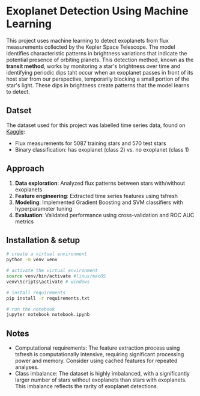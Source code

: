 # Exoplanet Detection Using Machine Learning

This project uses machine learning to detect exoplanets from flux measurements collected by the Kepler Space Telescope. The model identifies characteristic patterns in brightness variations that indicate the potential presence of orbiting planets. This detection method, known as the **transit method**, works by monitoring a star's brightness over time and identifying periodic dips taht occur when an exoplanet passes in front of its host star from our perspective, temporarily blocking a small portion of the star's light. These dips in brightness create patterns that the model learns to detect.

## Datset

The dataset used for this project was labelled time series data, found on [Kaggle](https://www.kaggle.com/datasets/keplersmachines/kepler-labelled-time-series-data/data):

- Flux measurements for 5087 training stars and 570 test stars
- Binary classification: has exoplanet (class 2) vs. no exoplanet (class 1)

## Approach

1. **Data exploration**: Analyzed flux patterns between stars with/without exoplanets
2. **Feature engineering**: Extracted time series features using tsfresh
3. **Modeling**: Implemented Gradient Boosting and SVM classifiers with hyperparameter tuning
4. **Evaluation**: Validated performance using cross-validation and ROC AUC metrics

## Installation & setup

```bash
# create a virtual environment
python -m venv venv

# activate the virtual environment
source venv/bin/activate #linux/macOS
venv\Scripts\activate # windows

# install requirements
pip install -r requirements.txt

# run the notebook
jupyter notebook notebook.ipynb
```

## Notes

- Computational requirements: The feature extraction process using tsfresh is computationally intensive, requiring significant processing power and memory. Consider using cached features for repeated analyses.
- Class imbalance: The dataset is highly imbalanced, with a significantly larger number of stars without exoplanets than stars with exoplanets. This imbalance reflects the rarity of exoplanet detections.
